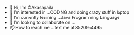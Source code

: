 - 👋 Hi, I’m @Akashpaila
- 👀 I’m interested in ...CODING and doing crazy stuff in laptop 
- 🌱 I’m currently learning ...Java Programming Language 
- 💞️ I’m looking to collaborate on ...
- 📫 How to reach me ...text me at 8520954495

<!---
Akashpaila/Akashpaila is a ✨ special ✨ repository because its `README.md` (this file) appears on your GitHub profile.
You can click the Preview link to take a look at your changes.
--->
